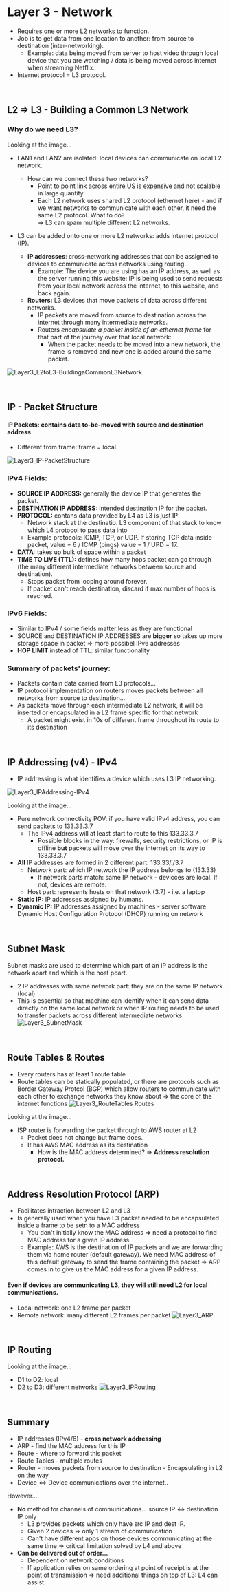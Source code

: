 # Layer 3 - Network
- Requires one or more L2 networks to function.
- Job is to get data from one location to another: from source to destination (inter-networking).
  - Example: data being moved from server to host video through local device that you are watching / data is being moved across internet when streaming Netflix.
- Internet protocol = L3 protocol.

<br>

## L2 => L3 - Building a Common L3 Network
### Why do we need L3?
Looking at the image...
- LAN1 and LAN2 are isolated: local devices can communicate on local L2 network.
  - How can we connect these two networks? 
    - Point to point link across entire US is expensive and not scalable in large quantity.
    - Each L2 network uses shared L2 protocol (ethernet here) - and if we want networks to communicate with each other, it need the same L2 protocol. What to do? <br>
=> L3 can spam multiple different L2 networks.

- L3 can be added onto one or more L2 networks: adds internet protocol (IP).
  - **IP addresses**: cross-networking addresses that can be assigned to devices to communicate across networks using routing. 
    - Example: The device you are using has an IP address, as well as the server running this website: IP is being used to send requests from your local network across the internet, to this website, and back again. 
  - **Routers:** L3 devices that move packets of data across different networks.
    - IP packets are moved from source to destination across the internet through many intermediate networks. 
    - Routers _encapsulate a packet inside of an ethernet frame_ for that part of the journey over that local network:
      - When the packet needs to be moved into a new network, the frame is removed and new one is added around the same packet.

![Layer3_L2toL3-BuildingaCommonL3Network](https://user-images.githubusercontent.com/72099370/167758496-b80947af-bd36-43d9-9344-e2fec62965f3.png)

<br>

## IP - Packet Structure
#### **IP Packets:** contains data to-be-moved with source and destination address
  - Different from frame: frame = local. 
  
![Layer3_IP-PacketStructure](https://user-images.githubusercontent.com/72099370/167762126-cad577af-4c99-4866-8fa0-a5138247fc0f.png)

### IPv4 Fields:
- **SOURCE IP ADDRESS:** generally the device IP that generates the packet.
- **DESTINATION IP ADDRESS:** intended destination IP for the packet.
- **PROTOCOL:** contans data provided by L4 as L3 is just IP
  - Network stack at the destinatio. L3 component of that stack to know which L4 protocol to pass data into
  - Example protocols: ICMP, TCP, or UDP. If storing TCP data inside packet, value = 6 / ICMP (pings) value = 1 / UPD = 17.
- **DATA:** takes up bulk of space within a packet
- **TIME TO LIVE (TTL):** defines how many hops packet can go through (the many different intermediate networks between source and destination). 
  - Stops packet from looping around forever.
  - If packet can't reach destination, discard if max number of hops is reached.
### IPv6 Fields:
 - Similar to IPv4 / some fields matter less as they are functional
 - SOURCE and DESTINATION IP ADDRESSES are **bigger** so takes up more storage space in packet => more possibel IPv6 addresses 
 - **HOP LIMIT** instead of TTL:  similar functionality
### Summary of packets' journey: 
- Packets contain data carried from L3 protocols...
- IP protocol implementation on routers moves packets between all networks from source to destination...
- As packets move through each intermediate L2 network, it will be inserted or encapsulated in a L2 frame specific for that network
  - A packet might exist in 10s of different frame throughout its route to its destination
 
 <br>
 
 ## IP Addressing (v4) - IPv4
 - IP addressing is what identifies a device which uses L3 IP networking. 

![Layer3_IPAddressing-IPv4](https://user-images.githubusercontent.com/72099370/167764583-b5ee6f75-697e-4287-8ee0-91b1c60e0cd5.png)

Looking at the image...
- Pure network connectivity POV: if you have valid IPv4 address, you can send packets to 133.33.3.7
  - The IPv4 address will at least start to route to this 133.33.3.7
    - Possible blocks in the way: firewalls, security restrictions, or IP is offline **but** packets will move over the internet on its way to 133.33.3.7
- **All** IP addresses are formed in 2 different part: 133.33/./3.7
  - Network part: which IP network the IP address belongs to (133.33)
    - If network parts match: same IP network - devicces are local. If not, devices are remote.  
  - Host part: represents hosts on that network (3.7) - i.e. a laptop
- **Static IP:** IP addresses assigned by humans.
- **Dynamic IP:** IP addresses assigned by machines - server software Dynamic Host Configuration Protocol (DHCP) running on network

<br>

## Subnet Mask
Subnet masks are used to determine which part of an IP address is the network apart and which is the host poart.
- 2 IP addresses with same network part: they are on the same IP network (local)
- This is essential so that machine can identify when it can send data directly on the same local network or when IP routing needs to be used to transfer packets across different intermediate networks. 
![Layer3_SubnetMask](https://user-images.githubusercontent.com/72099370/167969551-12dfba68-6b29-404c-b236-22ba1a01374f.png)

<br>

## Route Tables & Routes
- Every routers has at least 1 route table
- Route tables can be statically populated, or there are protocols such as Border Gateway Protcol (BGP) which allow routers to communicate with each other to exchange networks they know about => the core of the internet functions
![Layer3_RouteTables Routes](https://user-images.githubusercontent.com/72099370/167970693-e75b1f84-0706-44d1-8ab1-cb0a1c153c06.png)

Looking at the image...
- ISP router is forwarding the packet through to AWS router at L2
  - Packet does not change but frame does.
  - It has AWS MAC address as its destination
    - How is the MAC address determined? => **Address resolution protocol.**

<br>

## Address Resolution Protocol (ARP)
- Facilitates intraction between L2 and L3
- Is generally used when you have L3 packet needed to be encapsulated inside a frame to be setn to a MAC address
  - You don't initially know the MAC address => need a protocol to find MAC address for a given IP address.
  - Example: AWS is the destination of IP packets and we are forwarding them via home router (default gateway). We need MAC address of this default gateway to send the frame containing the packet => ARP comes in to give us the MAC address for a given IP address.

#### Even if devices are communicating L3, they will still need L2 for local communications.
- Local network: one L2 frame per packet
- Remote network: many different L2 frames per packet
![Layer3_ARP](https://user-images.githubusercontent.com/72099370/167971829-5d1736c7-2b37-48b5-8a70-103e592642a8.png)

<br>

## IP Routing
Looking at the image...
- D1 to D2: local
- D2 to D3: different networks
![Layer3_IPRouting](https://user-images.githubusercontent.com/72099370/167972492-48fcf2ef-ff74-4cb6-97e8-75f34a6d95ec.png)

<br>

## Summary
- IP addresses (IPv4/6) - **cross network addressing**
- ARP - find the MAC address for this IP
- Route - where to forward this packet
- Route Tables - multiple routes
- Router - moves packets from source to destination - Encapsulating in L2 on the way
- Device <=> Device communications over the internet..

However...
- **No** method for channels of communications... source IP <=> destination IP only
  - L3 provides packets which only have src IP and dest IP.
  - Given 2 devices => only 1 stream of communication
  - Can't have different apps on those devices communicating at the same time => critical limitation solved by L4 and above
- **Can be delivered out of order...**
  - Dependent on network conditions
  - If application relies on same ordering at point of receipt is at the point of transmission => need additional things on top of L3: L4 can assist.


